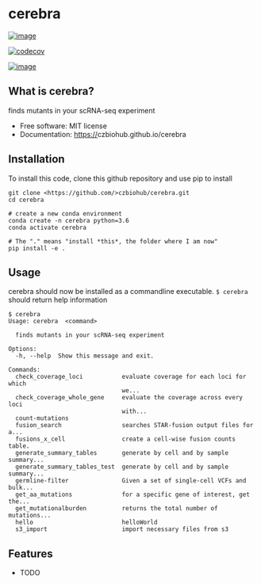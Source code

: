 cerebra
================================

[![image](https://img.shields.io/travis/%7B%7B%20cookiecutter.github_organization%20%7D%7D/%7B%7B%20cookiecutter.repo_name%20%7D%7D.svg)](https://travis-ci.org/%7B%7B%20cookiecutter.github_organization%20%7D%7D/%7B%7B%20cookiecutter.repo_name%20%7D%7D)


[![codecov](https://codecov.io/gh/%7B%7B%20cookiecutter.github_organization%20%7D%7D/%7B%7B%20cookiecutter.repo_name%20%7D%7D/branch/master/graph/badge.svg)](https://codecov.io/gh/%7B%7B%20cookiecutter.github_organization%20%7D%7D/%7B%7B%20cookiecutter.repo_name%20%7D%7D)

[![image](https://img.shields.io/pypi/v/%7B%7B%20cookiecutter.repo_name%20%7D%7D.svg)](https://pypi.python.org/pypi/%7B%7B%20cookiecutter.repo_name%20%7D%7D)


What is cerebra?
-------------------------------------

finds mutants in your scRNA-seq experiment

-   Free software: MIT license
-   Documentation: <https://>czbiohub.github.io/cerebra

Installation
------------

To install this code, clone this github repository and use pip to install

```
git clone <https://github.com/>czbiohub/cerebra.git 
cd cerebra 

# create a new conda environment
conda create -n cerebra python=3.6
conda activate cerebra

# The "." means "install *this*, the folder where I am now"
pip install -e . 
```

Usage
-----

cerebra should now be installed as a commandline executable. 
`$ cerebra` should return help information

```
$ cerebra
Usage: cerebra  <command>

  finds mutants in your scRNA-seq experiment

Options:
  -h, --help  Show this message and exit.

Commands:
  check_coverage_loci           evaluate coverage for each loci for which
                                we...
  check_coverage_whole_gene     evaluate the coverage across every loci
                                with...
  count-mutations
  fusion_search                 searches STAR-fusion output files for a...
  fusions_x_cell                create a cell-wise fusion counts table.
  generate_summary_tables       generate by cell and by sample summary...
  generate_summary_tables_test  generate by cell and by sample summary...
  germline-filter               Given a set of single-cell VCFs and bulk...
  get_aa_mutations              for a specific gene of interest, get the...
  get_mutationalburden          returns the total number of mutations...
  hello                         helloWorld
  s3_import                     import necessary files from s3
```


Features
--------

-   TODO

